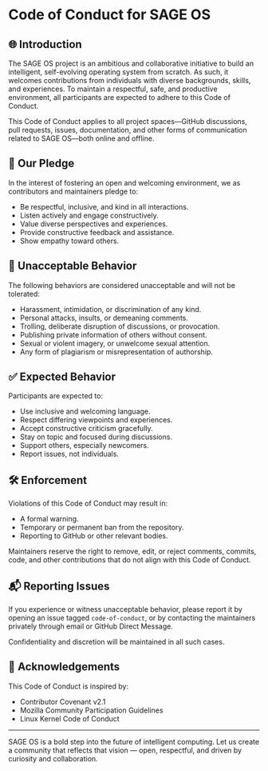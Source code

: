 <!-- ─────────────────────────────────────────────────────────────────────────────
   SAGE OS — Copyright (c) 2025 Ashish Vasant Yesale (ashishyesale007@gmail.com)
   SPDX-License-Identifier: BSD-3-Clause OR Proprietary
   SAGE OS is dual-licensed under the BSD 3-Clause License and a Commercial License.
  
   This file is part of the SAGE OS Project.
  
   ─────────────────────────────────────────────────────────────────────────────
   Licensing:
   -----------
  
  
     Licensed under the BSD 3-Clause License or a Commercial License.          
     You may use this file under the terms of either license as specified in: 
  
        - BSD 3-Clause License (see ./LICENSE)                           
        - Commercial License (see ./COMMERCIAL_TERMS.md or contact legal@your.org)  
  
     Redistribution and use in source and binary forms, with or without       
     modification, are permitted under the BSD license provided that the      
     following conditions are met:                                            
  
       * Redistributions of source code must retain the above copyright       
         notice, this list of conditions and the following disclaimer.       
       * Redistributions in binary form must reproduce the above copyright    
         notice, this list of conditions and the following disclaimer in the  
         documentation and/or other materials provided with the distribution. 
       * Neither the name of the project nor the names of its contributors    
         may be used to endorse or promote products derived from this         
         software without specific prior written permission.                  
  
     THIS SOFTWARE IS PROVIDED BY THE COPYRIGHT HOLDERS AND CONTRIBUTORS "AS  
     IS" AND ANY EXPRESS OR IMPLIED WARRANTIES, INCLUDING, BUT NOT LIMITED    
     TO, THE IMPLIED WARRANTIES OF MERCHANTABILITY AND FITNESS FOR A          
     PARTICULAR PURPOSE ARE DISCLAIMED. IN NO EVENT SHALL THE COPYRIGHT OWNER 
     OR CONTRIBUTORS BE LIABLE FOR ANY DIRECT, INDIRECT, INCIDENTAL, SPECIAL, 
     EXEMPLARY, OR CONSEQUENTIAL DAMAGES (INCLUDING, BUT NOT LIMITED TO,      
     PROCUREMENT OF SUBSTITUTE GOODS OR SERVICES; LOSS OF USE, DATA, OR       
     PROFITS; OR BUSINESS INTERRUPTION) HOWEVER CAUSED AND ON ANY THEORY OF   
     LIABILITY, WHETHER IN CONTRACT, STRICT LIABILITY, OR TORT (INCLUDING     
     NEGLIGENCE OR OTHERWISE) ARISING IN ANY WAY OUT OF THE USE OF THIS       
     SOFTWARE, EVEN IF ADVISED OF THE POSSIBILITY OF SUCH DAMAGE.  
  
   By using this software, you agree to be bound by the terms of either license.
  
   Alternatively, commercial use with extended rights is available — contact the author for commercial licensing.
  
   ─────────────────────────────────────────────────────────────────────────────
   Contributor Guidelines:
   ------------------------
   Contributions are welcome under the terms of the Developer Certificate of Origin (DCO).
   All contributors must certify that they have the right to submit the code and agree to
   release it under the above license terms.
  
   Contributions must:
     - Be original or appropriately attributed
     - Include clear documentation and test cases where applicable
     - Respect the coding and security guidelines defined in CONTRIBUTING.md
  
   ─────────────────────────────────────────────────────────────────────────────
   Terms of Use and Disclaimer:
   -----------------------------
   This software is provided "as is", without any express or implied warranty.
   In no event shall the authors, contributors, or copyright holders
   be held liable for any damages arising from the use of this software.
  
   Use of this software in critical systems (e.g., medical, nuclear, safety)
   is entirely at your own risk unless specifically licensed for such purposes.
  
   ─────────────────────────────────────────────────────────────────────────────
-->

# Code of Conduct for SAGE OS

## 🌐 Introduction

The SAGE OS project is an ambitious and collaborative initiative to build an intelligent, self-evolving operating system from scratch. As such, it welcomes contributions from individuals with diverse backgrounds, skills, and experiences. To maintain a respectful, safe, and productive environment, all participants are expected to adhere to this Code of Conduct.

This Code of Conduct applies to all project spaces—GitHub discussions, pull requests, issues, documentation, and other forms of communication related to SAGE OS—both online and offline.

## 🤝 Our Pledge

In the interest of fostering an open and welcoming environment, we as contributors and maintainers pledge to:

* Be respectful, inclusive, and kind in all interactions.
* Listen actively and engage constructively.
* Value diverse perspectives and experiences.
* Provide constructive feedback and assistance.
* Show empathy toward others.

## 🚫 Unacceptable Behavior

The following behaviors are considered unacceptable and will not be tolerated:

* Harassment, intimidation, or discrimination of any kind.
* Personal attacks, insults, or demeaning comments.
* Trolling, deliberate disruption of discussions, or provocation.
* Publishing private information of others without consent.
* Sexual or violent imagery, or unwelcome sexual attention.
* Any form of plagiarism or misrepresentation of authorship.

## ✅ Expected Behavior

Participants are expected to:

* Use inclusive and welcoming language.
* Respect differing viewpoints and experiences.
* Accept constructive criticism gracefully.
* Stay on topic and focused during discussions.
* Support others, especially newcomers.
* Report issues, not individuals.

## 🛠 Enforcement

Violations of this Code of Conduct may result in:

* A formal warning.
* Temporary or permanent ban from the repository.
* Reporting to GitHub or other relevant bodies.

Maintainers reserve the right to remove, edit, or reject comments, commits, code, and other contributions that do not align with this Code of Conduct.

## 📬 Reporting Issues

If you experience or witness unacceptable behavior, please report it by opening an issue tagged `code-of-conduct`, or by contacting the maintainers privately through email or GitHub Direct Message.

Confidentiality and discretion will be maintained in all such cases.

## 🙌 Acknowledgements

This Code of Conduct is inspired by:

* Contributor Covenant v2.1
* Mozilla Community Participation Guidelines
* Linux Kernel Code of Conduct

---

SAGE OS is a bold step into the future of intelligent computing. Let us create a community that reflects that vision — open, respectful, and driven by curiosity and collaboration.
